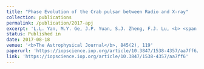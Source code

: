 ```yaml
---
title: "Phase Evolution of the Crab pulsar between Radio and X-ray"
collection: publications
permalink: /publication/2017-apj
excerpt: 'L.L. Yan, M.Y. Ge, J.P. Yuan, S.J. Zheng, F.J. Lu, <b> <span style="color:blue">*Y.L. Tuo*</span> </b> , H. Tong, S. N. Zhang, Y. Lu, J.L. Han, and Y.J. Du'
status: Published in
date: 2017-08-18
venue: '<b>The Astrophysical Journal</b>, 845(2), 119'
paperurl: 'https://iopscience.iop.org/article/10.3847/1538-4357/aa7ff6/pdf'
link: 'https://iopscience.iop.org/article/10.3847/1538-4357/aa7ff6'
---
```


